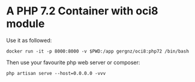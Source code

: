 # A PHP 7.2 Container with oci8 module

Use it as followed:
```
docker run -it -p 8000:8000 -v $PWD:/app gergnz/oci8:php72 /bin/bash
```

Then use your favourite php web server or composer:

```
php artisan serve --host=0.0.0.0 -vvv
```
